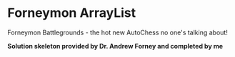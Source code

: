 # Forneymon ArrayList
Forneymon Battlegrounds - the hot new AutoChess no one's talking about!

**Solution skeleton provided by Dr. Andrew Forney and completed by me**
